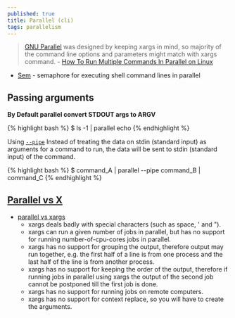 ```yaml
---
published: true
title: Parallel (cli)
tags: parallelism
---
```

> [GNU Parallel](https://www.gnu.org/software/parallel/man.html) was designed by keeping xargs in mind, so majority of the command line options and parameters might match with xargs command. - [How To Run Multiple Commands In Parallel on Linux](https://www.slashroot.in/how-run-multiple-commands-parallel-linux)

- [Sem](https://www.gnu.org/software/parallel/sem.html) - semaphore for executing shell command lines in parallel

## Passing arguments
**By Default parallel convert STDOUT args to ARGV**

{% highlight bash %}
$ ls -1 | parallel echo
{% endhighlight %}

Using [`--pipe`](http://www.gnu.org/software/parallel/parallel_tutorial.html#pipe) Instead of treating the data on stdin (standard input) as arguments for a command to run, the data will be sent to stdin (standard input) of the command.

{% highlight bash %}
$ command_A | parallel --pipe command_B | command_C
{% endhighlight %}

## [Parallel vs X](https://www.gnu.org/software/parallel/parallel_alternatives.html#)
- [parallel vs xargs](https://unix.stackexchange.com/questions/104778/gnu-parallel-vs-i-mean-background-vs-xargs-p/104798#104798)
	- xargs deals badly with special characters (such as space, ' and ").
    - xargs can run a given number of jobs in parallel, but has no support for running number-of-cpu-cores jobs in parallel.
    - xargs has no support for grouping the output, therefore output may run together, e.g. the first half of a line is from one process and the last half of the line is from another process. 
    - xargs has no support for keeping the order of the output, therefore if running jobs in parallel using xargs the output of the second job cannot be postponed till the first job is done.
    - xargs has no support for running jobs on remote computers.
    - xargs has no support for context replace, so you will have to create the arguments.
